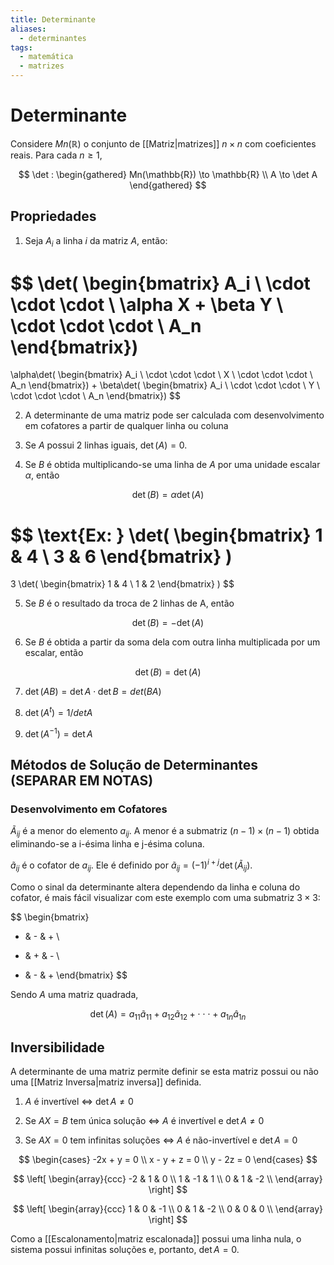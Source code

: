 ```yaml
---
title: Determinante
aliases:
  - determinantes
tags:
  - matemática
  - matrizes
---
```


# Determinante

Considere $Mn(\mathbb{R})$ o conjunto de [[Matriz|matrizes]] $n \times n$ com coeficientes reais. Para cada $n \geq 1$,

$$
\det :
\begin{gathered}
Mn(\mathbb{R}) \to \mathbb{R} \\
A \to \det A
\end{gathered}
$$

## Propriedades

1. Seja $A_i$ a linha $i$ da matriz $A$, então:

$$
\det(
\begin{bmatrix}
A_i \\
\cdot \cdot \cdot \\
\alpha X + \beta Y \\
\cdot \cdot \cdot \\
A_n
\end{bmatrix})
=
\alpha\det(
\begin{bmatrix}
A_i \\
\cdot \cdot \cdot \\
X \\
\cdot \cdot \cdot \\
A_n
\end{bmatrix})
+
\beta\det(
\begin{bmatrix}
A_i \\
\cdot \cdot \cdot \\
Y \\
\cdot \cdot \cdot \\
A_n
\end{bmatrix})
$$

2. A determinante de uma matriz pode ser calculada com desenvolvimento em cofatores a partir de qualquer linha ou coluna

3. Se $A$ possui 2 linhas iguais, $\det(A) = 0$.

4. Se $B$ é obtida multiplicando-se uma linha de $A$ por uma unidade escalar $\alpha$, então

$$
\det(B) = \alpha \det(A)
$$

$$
\text{Ex: } \det(
\begin{bmatrix}
1 & 4 \\
3 & 6
\end{bmatrix}
)
=
3 \det(
\begin{bmatrix}
1 & 4 \\
1 & 2
\end{bmatrix}
)
$$

5. Se $B$ é o resultado da troca de 2 linhas de A, então

$$
\det(B) = -\det(A)
$$

6. Se $B$ é obtida a partir da soma dela com outra linha multiplicada por um escalar, então

$$
\det(B) = \det(A)
$$

7. $\det(AB) = \det A \cdot \det B = det(BA)$

8. $\det(A^t) = 1/det A$

9. $\det(A^{-1}) = \det A$

## Métodos de Solução de Determinantes (SEPARAR EM NOTAS)

### Desenvolvimento em Cofatores

$Ã_{ij}$ é a menor do elemento $a_{ij}$. A menor é a submatriz $(n-1) \times (n-1)$ obtida eliminando-se a i-ésima linha e j-ésima coluna.

$ã_{ij}$ é o cofator de $a_{ij}$. Ele é definido por $ã_{ij} = (-1)^{i+j} \det (Ã_{ij})$.

Como o sinal da determinante altera dependendo da linha e coluna do cofator, é mais fácil visualizar com este exemplo com uma submatriz $3 \times 3$:

$$
\begin{bmatrix}
+ & - & + \\
- & + & - \\
+ & - & +
\end{bmatrix}
$$

Sendo $A$ uma matriz quadrada,

$$
\det(A) = a_{11}ã_{11} + a_{12}ã_{12} + \cdot \cdot \cdot + a_{1n}â_{1n}
$$

## Inversibilidade

A determinante de uma matriz permite definir se esta matriz possui ou não uma [[Matriz Inversa|matriz inversa]] definida.

1. $A$ é invertível $\iff$ $\det A \neq 0$

2. Se $AX = B$ tem única solução $\iff$ $A$ é invertível e $\det A \neq 0$

3. Se $AX = 0$ tem infinitas soluções $\iff$ $A$ é não-invertível e $\det A = 0$

$$
\begin{cases}
-2x + y = 0 \\
x - y + z = 0 \\
y - 2z = 0
\end{cases}
$$

$$
\left[
\begin{array}{ccc}
-2 & 1 & 0 \\
1 & -1 & 1 \\
0 & 1 & -2  \\
\end{array}
\right]
$$

$$
\left[
\begin{array}{ccc}
1 & 0 & -1 \\
0 & 1 & -2 \\
0 & 0 & 0  \\
\end{array}
\right]
$$

Como a [[Escalonamento|matriz escalonada]] possui uma linha nula, o sistema possui infinitas soluções e, portanto, $\det A = 0$.
